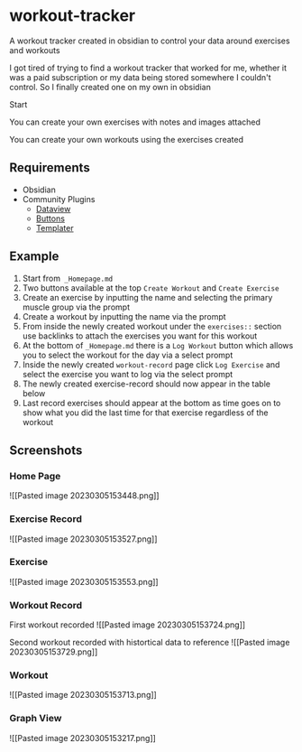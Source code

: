 # workout-tracker
A workout tracker created in obsidian to control your data around exercises and workouts

I got tired of trying to find a workout tracker that worked for me, whether it was a paid subscription or my data being stored somewhere I couldn't control. So I finally created one on my own in obsidian

Start 

You can create your own exercises with notes and images attached

You can create your own workouts using the exercises created

## Requirements
- Obsidian
- Community Plugins
	- [Dataview](https://github.com/blacksmithgu/obsidian-dataview)
	- [Buttons](https://github.com/shabegom/buttons)
	- [Templater](https://github.com/SilentVoid13/Templater)

## Example

1. Start from` _Homepage.md`
2. Two buttons available at the top `Create Workout` and `Create Exercise`
3. Create an exercise by inputting the name and selecting the primary muscle group via the prompt
4. Create a workout by inputting the name via the prompt
5. From inside the newly created workout under the `exercises::` section use backlinks to attach the exercises you want for this workout
6. At the bottom of `_Homepage.md` there is a `Log Workout` button which allows you to select the workout for the day via a select prompt
7. Inside the newly created `workout-record` page click `Log Exercise` and select the exercise you want to log via the select prompt
8. The newly created exercise-record should now appear in the table below
9. Last record exercises should appear at the bottom as time goes on to show what you did the last time for that exercise regardless of the workout


## Screenshots

### Home Page
![[Pasted image 20230305153448.png]]


### Exercise Record
![[Pasted image 20230305153527.png]]


### Exercise
![[Pasted image 20230305153553.png]]

### Workout Record

First workout recorded
![[Pasted image 20230305153724.png]]

Second workout recorded with histortical data to reference
![[Pasted image 20230305153729.png]]



### Workout
![[Pasted image 20230305153713.png]]


### Graph View
![[Pasted image 20230305153217.png]]